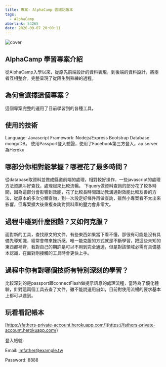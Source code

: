 ```yaml
---
title: 專案- AlphaCamp 雲端記帳本
tags:
  - AlphaCamp
abbrlink: 54265
date: 2020-09-07 20:00:11
---
```


![cover](/reins-note/images/expense_tracker.jpg)


 ## AlphaCamp 學習專案介紹

從AlphaCamp入學以來，從原先前端設計的資料表現，到後端的資料設計，將兩者互相整合，完整呈現了從陌生到熟練的過程。


## 為何會選擇這個專案？

這個專案完整的運用了目前學習到的各種工具，


## 使用的技術

Language: Javascript 
Framework: Nodejs/Express Bootstrap
Database: mongoDB。
使用Passport登入驗證，使用了Facebook第三方登入，ap server為Heroku


## 哪部分你相對能掌握？哪裡花了最多時間？

從database取資料並做成縣道前端的處理，相對較好操作，一些javascript的處理方法資訊叫好查找，處理起來比較流暢。
下query做資料查詢的部分花了較多時間，因為這部分會影響到效能，花了比較長時間跟助教溝通對效能比較友善的方法，從原本的多次分類查詢，到一次設定好條件再做查詢，雖然小專案看不太出來影響，但專案擴大後重複查詢對資料庫的壓力會非常大。


## 過程中碰到什麼困難？又如何克服？

面對新的工具，查找原文的文件，有些東西如果當下看不懂，那很有可能是沒有具備先導知識，經常會帶來挫折感，唯一能克服的方式就是不斷學習，把這些未知的東西都補齊，我對自己的期許是可以不用到完全通透，但是對該領域必需有具備基本認識，在面對剛接觸的工具時會更快上手。


## 過程中你有對哪個技術有特別深刻的學習？

比較深刻的是passport跟connectFlash做提示訊息的處理流程，當時為了優化體驗，針對這兩個工具去查了文件，雖不能說運用自如，目前對使用流暢的要求基本上都可以達到。




## 玩看看記帳本

[https://fathers-private-account.herokuapp.com/](https://fathers-private-account.herokuapp.com/)



登入帳號:

Email: 
imfather@example.tw

Password: 
8888